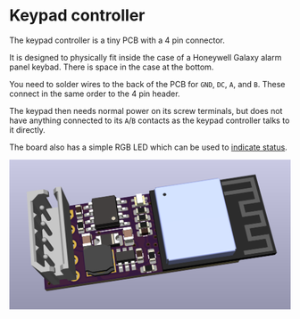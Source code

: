 # Keypad controller

The keypad controller is a tiny PCB with a 4 pin connector.

It is designed to physically fit inside the case of a Honeywell Galaxy alarm panel keybad. There is space in the case at the bottom.

You need to solder wires to the back of the PCB for `GND`, `DC`, `A`, and `B`. These connect in the same order to the 4 pin header.

The keypad then needs normal power on its screw terminals, but does not have anything connected to its `A`/`B` contacts as the keypad controller talks to it directly.

The board also has a simple RGB LED which can be used to [indicate status](Tech-LED.md).

![Keypad2](Keypad2.png)